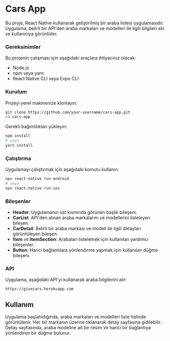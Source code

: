 
# Cars App

Bu proje, React Native kullanarak geliştirilmiş bir araba listesi uygulamasıdır. Uygulama, belirli bir API'den araba markaları ve modelleri ile ilgili bilgileri alır ve kullanıcıya görüntüler.

### Gereksinimler

Bu projenin çalışması için aşağıdaki araçlara ihtiyacınız olacak:

- Node.js
- npm veya yarn
- React Native CLI veya Expo CLI

### Kurulum

Projeyi yerel makinenize klonlayın:

```bash
git clone https://github.com/your-username/cars-app.git
cd cars-app
```

Gerekli bağımlılıkları yükleyin:

```bash
npm install
# veya
yarn install
```

### Çalıştırma

Uygulamayı çalıştırmak için aşağıdaki komutu kullanın:

```bash
npx react-native run-android
# veya
npx react-native run-ios
```

### Bileşenler

- **Header**: Uygulamanın üst kısmında görünen başlık bileşeni.
- **CarList**: API'den alınan araba markalarını ve modellerini listeleyen bileşen.
- **CarDetail**: Belirli bir araba markası ve modeli ile ilgili detayları görüntüleyen bileşen.
- **Item** ve **ItemSection**: Arabaları listelemek için kullanılan yardımcı bileşenler.
- **Button**: Harici bağlantılara yönlendirme yapmak için kullanılan düğme bileşeni.

### API

Uygulama, aşağıdaki API'yi kullanarak araba bilgilerini alır:

```
https://givecars.herokuapp.com
```

## Kullanım

Uygulama başlatıldığında, araba markaları ve modelleri liste halinde görüntülenir. Her bir markanın üzerine tıklanarak detay sayfasına gidilebilir. Detay sayfasında, araba modeline ait bir resim ve harici bir bağlantıya yönlendiren bir düğme bulunur.

